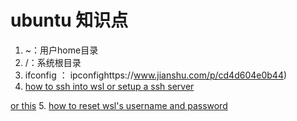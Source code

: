 # ubuntu 知识点

1. ~：用户home目录
2. /：系统根目录
3. ifconfig ： ipconfighttps://www.jianshu.com/p/cd4d604e0b44)
4. [how to ssh into wsl or setup a ssh server](https://www.reddit.com/r/bashonubuntuonwindows/comments/5gh4c8/ssh_to_bash_on_wsl/)

  [or this](https://www.jianshu.com/p/cd4d604e0b44)
5. [how to reset wsl's username and password](https://docs.microsoft.com/en-us/windows/wsl/user-support)

